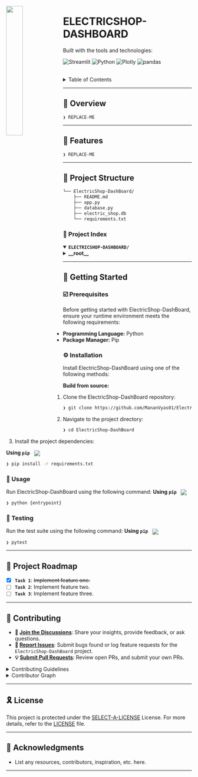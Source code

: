 <p align="left">
    <img src="https://img.icons8.com/external-tal-revivo-duo-tal-revivo/100/external-markdown-a-lightweight-markup-language-with-plain-text-formatting-syntax-logo-duo-tal-revivo.png" align="left" width="30%">
</p>
<p align="left"><h1 align="left">ELECTRICSHOP-DASHBOARD</h1></p>
<p align="left">
	
</p>
<p align="left">Built with the tools and technologies:</p>
<p align="left">
	<img src="https://img.shields.io/badge/Streamlit-FF4B4B.svg?style=for-the-badge&logo=Streamlit&logoColor=white" alt="Streamlit">
	<img src="https://img.shields.io/badge/Python-3776AB.svg?style=for-the-badge&logo=Python&logoColor=white" alt="Python">
	<img src="https://img.shields.io/badge/Plotly-3F4F75.svg?style=for-the-badge&logo=Plotly&logoColor=white" alt="Plotly">
	<img src="https://img.shields.io/badge/pandas-150458.svg?style=for-the-badge&logo=pandas&logoColor=white" alt="pandas">
</p>
<br>

<details><summary>Table of Contents</summary>

- [📍 Overview](#-overview)
- [👾 Features](#-features)
- [📁 Project Structure](#-project-structure)
  - [📂 Project Index](#-project-index)
- [🚀 Getting Started](#-getting-started)
  - [☑️ Prerequisites](#-prerequisites)
  - [⚙️ Installation](#-installation)
  - [🤖 Usage](#🤖-usage)
  - [🧪 Testing](#🧪-testing)
- [📌 Project Roadmap](#-project-roadmap)
- [🔰 Contributing](#-contributing)
- [🎗 License](#-license)
- [🙌 Acknowledgments](#-acknowledgments)

</details>
<hr>

## 📍 Overview

<code>❯ REPLACE-ME</code>

---

## 👾 Features

<code>❯ REPLACE-ME</code>

---

## 📁 Project Structure

```sh
└── ElectricShop-DashBoard/
    ├── README.md
    ├── app.py
    ├── database.py
    ├── electric_shop.db
    └── requirements.txt
```


### 📂 Project Index
<details open>
	<summary><b><code>ELECTRICSHOP-DASHBOARD/</code></b></summary>
	<details> <!-- __root__ Submodule -->
		<summary><b>__root__</b></summary>
		<blockquote>
			<table>
			<tr>
				<td><b><a href='https://github.com/MananVyas01/ElectricShop-DashBoard/blob/master/database.py'>database.py</a></b></td>
				<td><code>❯ REPLACE-ME</code></td>
			</tr>
			<tr>
				<td><b><a href='https://github.com/MananVyas01/ElectricShop-DashBoard/blob/master/app.py'>app.py</a></b></td>
				<td><code>❯ REPLACE-ME</code></td>
			</tr>
			<tr>
				<td><b><a href='https://github.com/MananVyas01/ElectricShop-DashBoard/blob/master/requirements.txt'>requirements.txt</a></b></td>
				<td><code>❯ REPLACE-ME</code></td>
			</tr>
			</table>
		</blockquote>
	</details>
</details>

---
## 🚀 Getting Started

### ☑️ Prerequisites

Before getting started with ElectricShop-DashBoard, ensure your runtime environment meets the following requirements:

- **Programming Language:** Python
- **Package Manager:** Pip


### ⚙️ Installation

Install ElectricShop-DashBoard using one of the following methods:

**Build from source:**

1. Clone the ElectricShop-DashBoard repository:
```sh
❯ git clone https://github.com/MananVyas01/ElectricShop-DashBoard
```

2. Navigate to the project directory:
```sh
❯ cd ElectricShop-DashBoard
```

3. Install the project dependencies:


**Using `pip`** &nbsp; [<img align="center" src="https://img.shields.io/badge/Pip-3776AB.svg?style={badge_style}&logo=pypi&logoColor=white" />](https://pypi.org/project/pip/)

```sh
❯ pip install -r requirements.txt
```




### 🤖 Usage
Run ElectricShop-DashBoard using the following command:
**Using `pip`** &nbsp; [<img align="center" src="https://img.shields.io/badge/Pip-3776AB.svg?style={badge_style}&logo=pypi&logoColor=white" />](https://pypi.org/project/pip/)

```sh
❯ python {entrypoint}
```


### 🧪 Testing
Run the test suite using the following command:
**Using `pip`** &nbsp; [<img align="center" src="https://img.shields.io/badge/Pip-3776AB.svg?style={badge_style}&logo=pypi&logoColor=white" />](https://pypi.org/project/pip/)

```sh
❯ pytest
```


---
## 📌 Project Roadmap

- [X] **`Task 1`**: <strike>Implement feature one.</strike>
- [ ] **`Task 2`**: Implement feature two.
- [ ] **`Task 3`**: Implement feature three.

---

## 🔰 Contributing

- **💬 [Join the Discussions](https://github.com/MananVyas01/ElectricShop-DashBoard/discussions)**: Share your insights, provide feedback, or ask questions.
- **🐛 [Report Issues](https://github.com/MananVyas01/ElectricShop-DashBoard/issues)**: Submit bugs found or log feature requests for the `ElectricShop-DashBoard` project.
- **💡 [Submit Pull Requests](https://github.com/MananVyas01/ElectricShop-DashBoard/blob/main/CONTRIBUTING.md)**: Review open PRs, and submit your own PRs.

<details closed>
<summary>Contributing Guidelines</summary>

1. **Fork the Repository**: Start by forking the project repository to your github account.
2. **Clone Locally**: Clone the forked repository to your local machine using a git client.
   ```sh
   git clone https://github.com/MananVyas01/ElectricShop-DashBoard
   ```
3. **Create a New Branch**: Always work on a new branch, giving it a descriptive name.
   ```sh
   git checkout -b new-feature-x
   ```
4. **Make Your Changes**: Develop and test your changes locally.
5. **Commit Your Changes**: Commit with a clear message describing your updates.
   ```sh
   git commit -m 'Implemented new feature x.'
   ```
6. **Push to github**: Push the changes to your forked repository.
   ```sh
   git push origin new-feature-x
   ```
7. **Submit a Pull Request**: Create a PR against the original project repository. Clearly describe the changes and their motivations.
8. **Review**: Once your PR is reviewed and approved, it will be merged into the main branch. Congratulations on your contribution!
</details>

<details closed>
<summary>Contributor Graph</summary>
<br>
<p align="left">
   <a href="https://github.com{/MananVyas01/ElectricShop-DashBoard/}graphs/contributors">
      <img src="https://contrib.rocks/image?repo=MananVyas01/ElectricShop-DashBoard">
   </a>
</p>
</details>

---

## 🎗 License

This project is protected under the [SELECT-A-LICENSE](https://choosealicense.com/licenses) License. For more details, refer to the [LICENSE](https://choosealicense.com/licenses/) file.

---

## 🙌 Acknowledgments

- List any resources, contributors, inspiration, etc. here.

---
